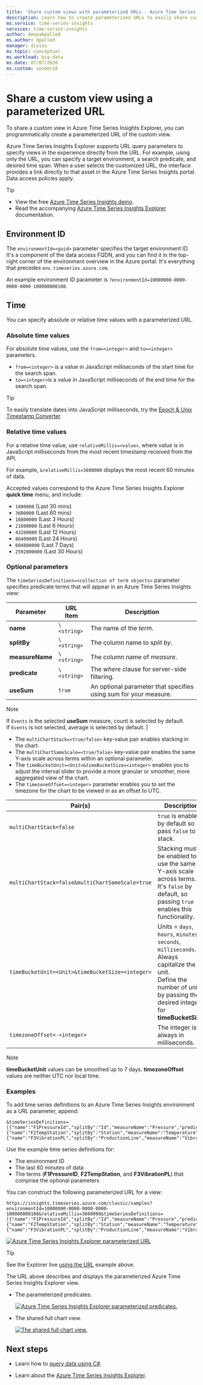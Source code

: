 ```yaml
---
title: 'Share custom views with parameterized URLs - Azure Time Series Insights | Microsoft Docs'
description: Learn how to create parameterized URLs to easily share customized Explorer views in Azure Time Series Insights.
ms.service: time-series-insights
services: time-series-insights
author: deepakpalled
ms.author: dpalled
manager: diviso
ms.topic: conceptual
ms.workload: big-data
ms.date: 07/07/2020
ms.custom: seodec18
---
```


# Share a custom view using a parameterized URL

To share a custom view in Azure Time Series Insights Explorer, you can programmatically create a parameterized URL of the custom view.

Azure Time Series Insights Explorer supports URL query parameters to specify views in the experience directly from the URL. For example, using only the URL, you can specify a target environment, a search predicate, and desired time span. When a user selects the customized URL, the interface provides a link directly to that asset in the Azure Time Series Insights portal. Data access policies apply.

> [!TIP]
> * View the free [Azure Time Series Insights demo](https://insights.timeseries.azure.com/samples).
> * Read the accompanying [Azure Time Series Insights Explorer](./time-series-insights-explorer.md) documentation.

## Environment ID

The `environmentId=<guid>` parameter specifies the target environment ID. It's a component of the data access FQDN, and you can find it in the top-right corner of the environment overview in the Azure portal. It's everything that precedes `env.timeseries.azure.com`.

An example environment ID parameter is `?environmentId=10000000-0000-0000-0000-100000000108`.

## Time

You can specify absolute or relative time values with a parameterized URL.

### Absolute time values

For absolute time values, use the `from=<integer>` and `to=<integer>` parameters.

* `from=<integer>` is a value in JavaScript milliseconds of the start time for the search span.
* `to=<integer>`is a value in JavaScript milliseconds of the end time for the search span.

> [!TIP]
> To easily translate dates into JavaScript milliseconds, try the [Epoch & Unix Timestamp Converter](https://www.freeformatter.com/epoch-timestamp-to-date-converter.html).

### Relative time values

For a relative time value, use `relativeMillis=<value>`, where *value* is in JavaScript milliseconds from the most recent timestamp received from the API.

For example, `&relativeMillis=3600000` displays the most recent 60 minutes of data.

Accepted values correspond to the Azure Time Series Insights Explorer **quick time** menu, and include:

* `1800000` (Last 30 mins)
* `3600000` (Last 60 mins)
* `10800000` (Last 3 Hours)
* `21600000` (Last 6 Hours)
* `43200000` (Last 12 Hours)
* `86400000` (Last 24 Hours)
* `604800000` (Last 7 Days)
* `2592000000` (Last 30 Hours)

### Optional parameters

The `timeSeriesDefinitions=<collection of term objects>` parameter specifies predicate terms that will appear in an Azure Time Series Insights view:

| Parameter | URL Item | Description |
| --- | --- | --- |
| **name** | `\<string>` | The name of the *term*. |
| **splitBy** | `\<string>` | The column name to *split by*. |
| **measureName** | `\<string>` | The column name of *measure*. |
| **predicate** | `\<string>` | The *where* clause for server-side filtering. |
| **useSum** | `true` | An optional parameter that specifies using sum for your measure. |

> [!NOTE]
> If `Events` is the selected **useSum** measure, count is selected by default.  
> If `Events` is not selected, average is selected by default. |

* The `multiChartStack=<true/false>` key-value pair enables stacking in the chart.
* The `multiChartSameScale=<true/false>` key-value pair enables the same Y-axis scale across terms within an optional parameter.  
* The `timeBucketUnit=<Unit>&timeBucketSize=<integer>` enables you to adjust the interval slider to provide a more granular or smoother, more aggregated view of the chart.  
* The `timezoneOffset=<integer>` parameter enables you to set the timezone for the chart to be viewed in as an offset to UTC.

| Pair(s) | Description |
| --- | --- |
| `multiChartStack=false` | `true` is enabled by default so pass `false` to stack. |
| `multiChartStack=false&multiChartSameScale=true` | Stacking must be enabled to use the same Y-axis scale across terms.  It's `false` by default, so passing `true` enables this functionality. |
| `timeBucketUnit=<Unit>&timeBucketSize=<integer>` | Units = `days`, `hours`, `minutes`, `seconds`, `milliseconds`.  Always capitalize the unit. </br> Define the number of units by passing the desired integer for **timeBucketSize**.  |
| `timezoneOffset=-<integer>` | The integer is always in milliseconds. |

> [!NOTE]
> **timeBucketUnit** values can be smoothed up to 7 days.
> **timezoneOffset** values are neither UTC nor local time.

### Examples

To add time series definitions to an Azure Time Series Insights environment as a URL parameter, append:

```URL parameter
&timeSeriesDefinitions=[{"name":"F1PressureId","splitBy":"Id","measureName":"Pressure","predicate":"'Factory1'"},{"name":"F2TempStation","splitBy":"Station","measureName":"Temperature","predicate":"'Factory2'"},
{"name":"F3VibrationPL","splitBy":"ProductionLine","measureName":"Vibration","predicate":"'Factory3'"}]
```

Use the example time series definitions for:

* The environment ID
* The last 60 minutes of data
* The terms (**F1PressureID**, **F2TempStation**, and **F3VibrationPL**) that comprise the optional parameters

You can construct the following parameterized URL for a view:

```URL
https://insights.timeseries.azure.com/classic/samples?environmentId=10000000-0000-0000-0000-100000000108&relativeMillis=3600000&timeSeriesDefinitions=[{"name":"F1PressureId","splitBy":"Id","measureName":"Pressure","predicate":"'Factory1'"},{"name":"F2TempStation","splitBy":"Station","measureName":"Temperature","predicate":"'Factory2'"},{"name":"F3VibrationPL","splitBy":"ProductionLine","measureName":"Vibration","predicate":"'Factory3'"}]
```

[![Azure Time Series Insights Explorer parameterized URL](media/parameterized-url/share-parameterized-url.png)](media/parameterized-url/share-parameterized-url.png#lightbox)

> [!TIP]
> See the Explorer live [using the URL](https://insights.timeseries.azure.com/classic/samples?environmentId=10000000-0000-0000-0000-100000000108&relativeMillis=3600000&timeSeriesDefinitions=[%7B%22name%22:%22F1PressureId%22,%22splitBy%22:%22Id%22,%22measureName%22:%22Pressure%22,%22predicate%22:%22%27Factory1%27%22%7D,%7B%22name%22:%22F2TempStation%22,%22splitBy%22:%22Station%22,%22measureName%22:%22Temperature%22,%22predicate%22:%22%27Factory2%27%22%7D,%7B%22name%22:%22F3VibrationPL%22,%22splitBy%22:%22ProductionLine%22,%22measureName%22:%22Vibration%22,%22predicate%22:%22%27Factory3%27%22%7D]
) example above.

The URL above describes and displays the parameterized Azure Time Series Insights Explorer view. 

* The parameterized predicates.

  [![Azure Time Series Insights Explorer parameterized predicates.](media/parameterized-url/share-parameterized-url-predicates.png)](media/parameterized-url/share-parameterized-url-predicates.png#lightbox)

* The shared full chart view.

  [![The shared full chart view.](media/parameterized-url/share-parameterized-url-full-chart.png)](media/parameterized-url/share-parameterized-url-full-chart.png#lightbox)

## Next steps

* Learn how to [query data using C#](time-series-insights-query-data-csharp.md).

* Learn about the [Azure Time Series Insights Explorer](./time-series-insights-explorer.md).
